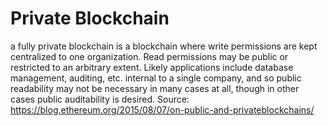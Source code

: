 # Private Blockchain

a fully private blockchain is a blockchain where write permissions are
kept centralized to one organization. Read permissions may be public
or restricted to an arbitrary extent. Likely applications include database
management, auditing, etc. internal to a single company, and so public
readability may not be necessary in many cases at all, though in other cases
public auditability is desired.
Source: https://blog.ethereum.org/2015/08/07/on-public-and-privateblockchains/


